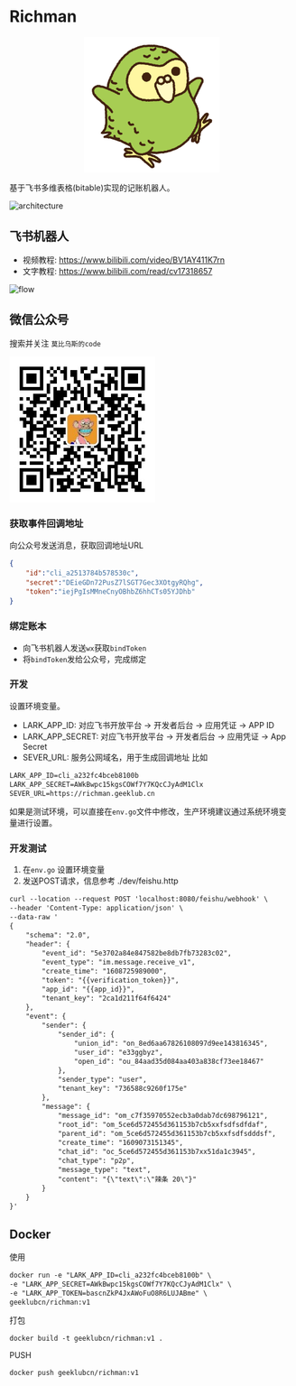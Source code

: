 # Richman

<p align="center">
    <img src=".design/logo.png">
</p>

基于飞书多维表格(bitable)实现的记账机器人。

![architecture](http://www.plantuml.com/plantuml/proxy?src=https://raw.githubusercontent.com/geeklubcn/richman/master/.design/architecture.puml)

## 飞书机器人

- 视频教程: https://www.bilibili.com/video/BV1AY411K7rn
- 文字教程: https://www.bilibili.com/read/cv17318657

![flow](http://www.plantuml.com/plantuml/proxy?src=https://raw.githubusercontent.com/geeklubcn/richman/master/.design/flow.puml)

## 微信公众号

搜索并关注 `莫比乌斯的code`

![flow](https://raw.githubusercontent.com/geeklubcn/richman/master/.design/qrcode.jpg)

### 获取事件回调地址

向公众号发送消息，获取回调地址URL
```json
{
    "id":"cli_a2513784b578530c",
    "secret":"DEieGDn72PusZ7lSGT7Gec3XOtgyRQhg",
    "token":"iejPgIsMMneCnyOBhbZ6hhCTs05YJDhb"
}
```

### 绑定账本

- 向飞书机器人发送`wx`获取`bindToken`
- 将`bindToken`发给公众号，完成绑定

### 开发

设置环境变量。

- LARK_APP_ID: 对应飞书开放平台 -> 开发者后台 -> 应用凭证 -> APP ID
- LARK_APP_SECRET: 对应飞书开放平台 -> 开发者后台 -> 应用凭证 -> App Secret
- SEVER_URL: 服务公网域名，用于生成回调地址
比如

```shell
LARK_APP_ID=cli_a232fc4bceb8100b
LARK_APP_SECRET=AWkBwpc15kgsCOWf7Y7KQcCJyAdM1Clx
SEVER_URL=https://richman.geeklub.cn
```

如果是测试环境，可以直接在`env.go`文件中修改，生产环境建议通过系统环境变量进行设置。

### 开发测试

1. 在`env.go` 设置环境变量
2. 发送POST请求，信息参考 ./dev/feishu.http

```shell
curl --location --request POST 'localhost:8080/feishu/webhook' \
--header 'Content-Type: application/json' \
--data-raw '
{
    "schema": "2.0",
    "header": {
        "event_id": "5e3702a84e847582be8db7fb73283c02",
        "event_type": "im.message.receive_v1",
        "create_time": "1608725989000",
        "token": "{{verification_token}}",
        "app_id": "{{app_id}}",
        "tenant_key": "2ca1d211f64f6424"
    },
    "event": {
        "sender": {
            "sender_id": {
                "union_id": "on_8ed6aa67826108097d9ee143816345",
                "user_id": "e33ggbyz",
                "open_id": "ou_84aad35d084aa403a838cf73ee18467"
            },
            "sender_type": "user",
            "tenant_key": "736588c9260f175e"
        },
        "message": {
            "message_id": "om_c7f35970552ecb3a0dab7dc698796121",
            "root_id": "om_5ce6d572455d361153b7cb5xxfsdfsdfdaf",
            "parent_id": "om_5ce6d572455d361153b7cb5xxfsdfsdddsf",
            "create_time": "1609073151345",
            "chat_id": "oc_5ce6d572455d361153b7xx51da1c3945",
            "chat_type": "p2p",
            "message_type": "text",
            "content": "{\"text\":\"辣条 20\"}"
        }
    }
}'
```

## Docker

使用
```shell
docker run -e "LARK_APP_ID=cli_a232fc4bceb8100b" \
-e "LARK_APP_SECRET=AWkBwpc15kgsCOWf7Y7KQcCJyAdM1Clx" \
-e "LARK_APP_TOKEN=bascnZkP4JxAWoFuO8R6LUJABme" \
geeklubcn/richman:v1 
```

打包

```shell
docker build -t geeklubcn/richman:v1 .
```

PUSH

```shell
docker push geeklubcn/richman:v1
```